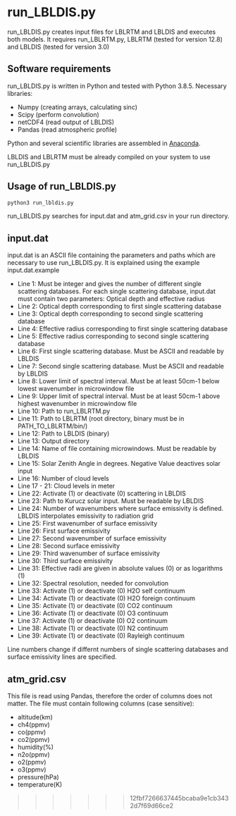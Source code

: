 # run\_LBLDIS.py

run\_LBLDIS.py creates input files for LBLRTM and LBLDIS and executes both models. It requires run\_LBLRTM.py, LBLRTM (tested for version 12.8) and LBLDIS (tested for version 3.0)

## Software requirements

run\_LBLDIS.py is written in Python and tested with Python 3.8.5. Necessary libraries: 

- Numpy (creating arrays, calculating sinc)
- Scipy (perform convolution)
- netCDF4 (read output of LBLDIS)
- Pandas (read atmospheric profile)

Python and several scientific libraries are assembled in [Anaconda](https://www.anaconda.com/).

LBLDIS and LBLRTM must be already compiled on your system to use run\_LBLDIS.py

## Usage of run\_LBLDIS.py

```sh
python3 run_lbldis.py
```

run\_LBLDIS.py searches for input.dat and atm\_grid.csv in your run directory. 

## input.dat

input.dat is an ASCII file containing the parameters and paths which are necessary to use run\_LBLDIS.py. It is explained using the example input.dat.example

- Line  1: Must be integer and gives the number of different single scattering databases. For each single scattering database, input.dat must contain two parameters: Optical depth and effective radius
- Line  2: Optical depth corresponding to first single scattering database
- Line  3: Optical depth corresponding to second single scattering database
- Line  4: Effective radius corresponding to first single scattering database
- Line  5: Effective radius corresponding to second single scattering database
- Line  6: First single scattering database. Must be ASCII and readable by LBLDIS
- Line  7: Second single scattering database. Must be ASCII and readable by LBLDIS
- Line  8: Lower limit of spectral interval. Must be at least 50cm-1 below lowest wavenumber in microwindow file 
- Line  9: Upper limit of spectral interval. Must be at least 50cm-1 above highest wavenumber in microwindow file
- Line 10: Path to run\_LBLRTM.py
- Line 11: Path to LBLRTM (root directory, binary must be in PATH\_TO\_LBLRTM/bin/)
- Line 12: Path to LBLDIS (binary)
- Line 13: Output directory
- Line 14: Name of file containing microwindows. Must be readable by LBLDIS
- Line 15: Solar Zenith Angle in degrees. Negative Value deactives solar input
- Line 16: Number of cloud levels
- Line 17 - 21: Cloud levels in meter
- Line 22: Activate (1) or deactivate (0) scattering in LBLDIS
- Line 23: Path to Kurucz solar input. Must be readable by LBLDIS
- Line 24: Number of wavenumbers where surface emissivity is defined. LBLDIS interpolates emissivity to radiation grid
- Line 25: First wavenumber of surface emissivity
- Line 26: First surface emissivity
- Line 27: Second wavenumber of surface emissivity
- Line 28: Second surface emissivity
- Line 29: Third wavenumber of surface emissivity
- Line 30: Third surface emissivity
- Line 31: Effective radii are given in absolute values (0) or as logarithms (1)
- Line 32: Spectral resolution, needed for convolution
- Line 33: Activate (1) or deactivate (0) H2O self continuum
- Line 34: Activate (1) or deactivate (0) H2O foreign continuum
- Line 35: Activate (1) or deactivate (0) CO2 continuum
- Line 36: Activate (1) or deactivate (0) O3 continuum
- Line 37: Activate (1) or deactivate (0) O2 continuum
- Line 38: Activate (1) or deactivate (0) N2 continuum
- Line 39: Activate (1) or deactivate (0) Rayleigh continuum

Line numbers change if differnt numbers of single scattering databases and surface emissivity lines are specified.

## atm\_grid.csv

This file is read using Pandas, therefore the order of columns does not matter. The file must contain following columns (case sensitive):

- altitude(km)
- ch4(ppmv)
- co(ppmv)
- co2(ppmv)
- humidity(%)
- n2o(ppmv)
- o2(ppmv)
- o3(ppmv)
- pressure(hPa)
- temperature(K)
>>>>>>> 12fbf7266637445bcaba9e1cb3432d7f69d66ce2

